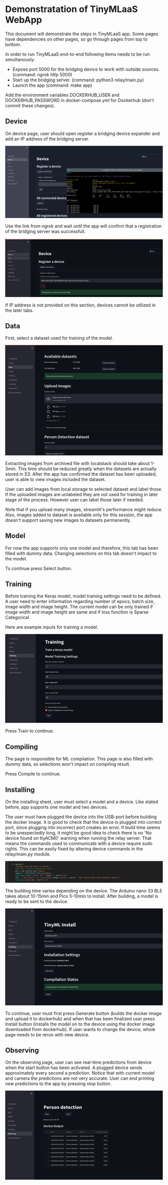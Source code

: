 # Demonstratation of TinyMLaaS WebApp

This document will demonstrate the steps in TinyMLaaS app. Some pages have dependencies on other pages, so go through pages from top to bottom.

In order to run TinyMLaaS end-to-end following items needs to be run simultanously:
- Expose port 5000 for the bridging device to work with outside sources. (command: ngrok http 5000)
- Start up the bridging server. (command: python3 relay/main.py)
- Launch the app (command: make app)

Add the environment variables DOCKERHUB_USER and DOCKERHUB_PASSWORD in docker-compose.yml for Dockerhub (don't commit these changes).

## Device

On device page, user should open register a bridging device expander and add an IP address of the bridging server. 

![Ngrok bridging server](images/device_ready.png)

Use the link from ngrok and wait until the app will confirm that a registration of the bridging server was successfull.

![IP address registrated](images/device_done.png)

If IP address is not provided on this section, devices cannot be utilized in the later tabs.

## Data

First, select a dataset used for training of the model. 

![Dataset upload finalized](images/dataset_ready.png)

Extracting images from archived file with localstack should take about 1-3min. This time should be reduced greatly when the datasets are actually stored in S3. After the app has confirmed the dataset has been uploaded, user is able to view images included the dataset. 

User can add images from local storage to selected dataset and label those. If the uploaded images are unlabeled they are not used for training in later stage of the process. However user can label those later if needed. 

Note that if you upload many images, streamlit's performance might reduce. Also, images added to dataset is available only for this session, the app doesn't support saving new images to datasets permanently. 

## Model

For now the app supports only one model and therefore, this tab has been filled with dummy data. Changing selections on this tab doesn't impact to the model. 

To continue press Select button.

## Training

Before training the Keras model, model training settings need to be defined. A user need to enter information regarding number of epocs, batch size, image width and image height. The current model can be only trained if image width and image height are same and if loss function is Sparse Categorical.

Here are example inputs for training a model.

![Training input settings](images/training_settings.png)

Press Train to continue.

## Compiling

The page is responsible for ML compilation. This page is also filled with dummy data, so selections won't impact on compiling result. 

Press Compile to continue.

## Installing

On the installing sheet, user must select a model and a device. Like stated before, app supports one model and two devices.

The user must have plugged the device into the USB-port before building the docker image. It is good to check that the device is plugged into correct port, since plugging into incorrect port creates an error. If build time seems to be unexpectedly long, it might be good idea to check there is no 'No device found on ttyACM0' warning when running the relay server. That means the commands used to communicate with a device require sudo rights. This can be easily fixed by altering device commands in the relay/main.py module.

![Real-time predictions as device output](images/sudo.png)

The building time varies depending on the device. The Arduino nano 33 BLE takes about 10-15min and Pico 5-10min to install. After building, a model is ready to be sent to the device.


![Real-time predictions as device output](images/installation.png)

To continue, user must first press Generate button (builds the docker image and upload it to dockerhub) and when that has been finalized user press Install button (installs the model on to the device using the docker image downloaded from dockerhub). If user wants to change the device, whole page needs to be rerun with new device.

## Observing

On the observing page, user can see real-time predictions from device when the start button has been activated. A plugged device sends approximately every second a prediction. Notice that with current model and camera the predictions are not very accurate. User can end printing new predictions to the app by pressing stop button.

![Real-time predictions as device output](images/observing.png)

